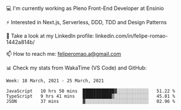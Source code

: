 💻 I'm currently working as Pleno Front-End Developer at Ensinio

⚡ Interested in Next.js, Serverless, DDD, TDD and Design Patterns

👥 Take a look at my LinkedIn profile: linkedin.com/in/felipe-romao-1442a814b/

📫 How to reach me: feliperomao.a@gmail.com

📊 Check my stats from WakaTime (VS Code) and GitHub:

<!--START_SECTION:waka-->
```text
Week: 18 March, 2021 - 25 March, 2021

JavaScript   10 hrs 50 mins  ████████████▓░░░░░░░░░░░░   51.22 % 
TypeScript   9 hrs 41 mins   ███████████▒░░░░░░░░░░░░░   45.81 % 
JSON         37 mins         ▓░░░░░░░░░░░░░░░░░░░░░░░░   02.96 % 
```
<!--END_SECTION:waka-->
